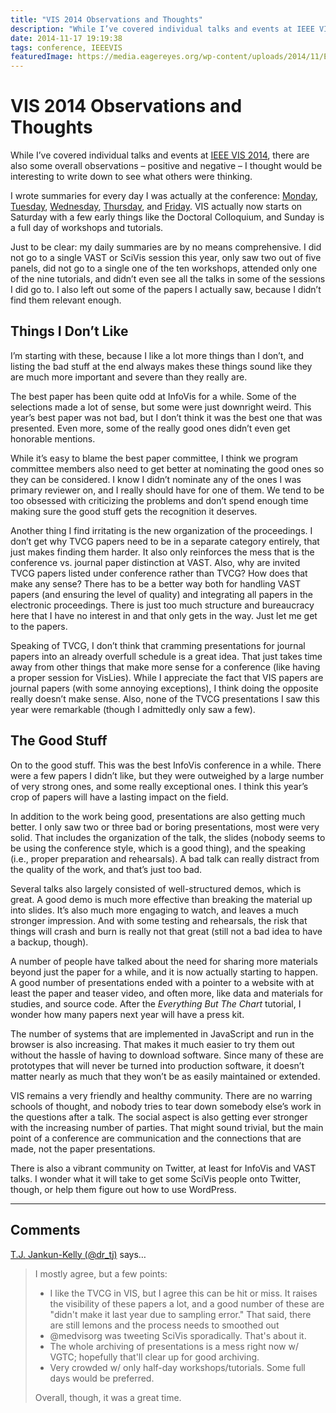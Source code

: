 ```yaml
---
title: "VIS 2014 Observations and Thoughts"
description: "While I’ve covered individual talks and events at IEEE VIS 2014, there are also some overall observations – positive and negative – I thought would be interesting to write down to see what others were thinking."
date: 2014-11-17 19:19:38
tags: conference, IEEEVIS
featuredImage: https://media.eagereyes.org/wp-content/uploads/2014/11/Eiffel-Tower-Rotated.jpg
---
```


# VIS 2014 Observations and Thoughts

While I’ve covered individual talks and events at <a href="http://ieeevis.org">IEEE VIS 2014</a>, there are also some overall observations – positive and negative – I thought would be interesting to write down to see what others were thinking.

I wrote summaries for every day I was actually at the conference: <a href="/blog/2014/vis-2014-monday">Monday</a>, <a href="/blog/2014/vis-2014-tuesday">Tuesday</a>, <a href="/blog/2014/vis-2014-wednesday">Wednesday</a>, <a href="/blog/2014/vis-2014-thursday">Thursday</a>, and <a href="/blog/2014/vis-2014-friday">Friday</a>. VIS actually now starts on Saturday with a few early things like the Doctoral Colloquium, and Sunday is a full day of workshops and tutorials.

Just to be clear: my daily summaries are by no means comprehensive. I did not go to a single VAST or SciVis session this year, only saw two out of five panels, did not go to a single one of the ten workshops, attended only one of the nine tutorials, and didn’t even see all the talks in some of the sessions I did go to. I also left out some of the papers I actually saw, because I didn’t find them relevant enough.

## Things I Don’t Like

I’m starting with these, because I like a lot more things than I don’t, and listing the bad stuff at the end always makes these things sound like they are much more important and severe than they really are.

The best paper has been quite odd at InfoVis for a while. Some of the selections made a lot of sense, but some were just downright weird. This year’s best paper was not bad, but I don’t think it was the best one that was presented. Even more, some of the really good ones didn’t even get honorable mentions.

While it’s easy to blame the best paper committee, I think we program committee members also need to get better at nominating the good ones so they can be considered. I know I didn’t nominate any of the ones I was primary reviewer on, and I really should have for one of them. We tend to be too obsessed with criticizing the problems and don’t spend enough time making sure the good stuff gets the recognition it deserves.

Another thing I find irritating is the new organization of the proceedings. I don’t get why TVCG papers need to be in a separate category entirely, that just makes finding them harder. It also only reinforces the mess that is the conference vs. journal paper distinction at VAST. Also, why are invited TVCG papers listed under conference rather than TVCG? How does that make any sense? There has to be a better way both for handling VAST papers (and ensuring the level of quality) and integrating all papers in the electronic proceedings. There is just too much structure and bureaucracy here that I have no interest in and that only gets in the way. Just let me get to the papers.

Speaking of TVCG, I don’t think that cramming presentations for journal papers into an already overfull schedule is a great idea. That just takes time away from other things that make more sense for a conference (like having a proper session for VisLies). While I appreciate the fact that VIS papers are journal papers (with some annoying exceptions), I think doing the opposite really doesn’t make sense. Also, none of the TVCG presentations I saw this year were remarkable (though I admittedly only saw a few).

## The Good Stuff

On to the good stuff. This was the best InfoVis conference in a while. There were a few papers I didn’t like, but they were outweighed by a large number of very strong ones, and some really exceptional ones. I think this year’s crop of papers will have a lasting impact on the field.

In addition to the work being good, presentations are also getting much better. I only saw two or three bad or boring presentations, most were very solid. That includes the organization of the talk, the slides (nobody seems to be using the conference style, which is a good thing), and the speaking (i.e., proper preparation and rehearsals). A bad talk can really distract from the quality of the work, and that’s just too bad.

Several talks also largely consisted of well-structured demos, which is great. A good demo is much more effective than breaking the material up into slides. It’s also much more engaging to watch, and leaves a much stronger impression. And with some testing and rehearsals, the risk that things will crash and burn is really not that great (still not a bad idea to have a backup, though).

A number of people have talked about the need for sharing more materials beyond just the paper for a while, and it is now actually starting to happen. A good number of presentations ended with a pointer to a website with at least the paper and teaser video, and often more, like data and materials for studies, and source code. After the <em>Everything But The Chart</em> tutorial, I wonder how many papers next year will have a press kit.

The number of systems that are implemented in JavaScript and run in the browser is also increasing. That makes it much easier to try them out without the hassle of having to download software. Since many of these are prototypes that will never be turned into production software, it doesn’t matter nearly as much that they won’t be as easily maintained or extended.

VIS remains a very friendly and healthy community. There are no warring schools of thought, and nobody tries to tear down somebody else’s work in the questions after a talk. The social aspect is also getting ever stronger with the increasing number of parties. That might sound trivial, but the main point of a conference are communication and the connections that are made, not the paper presentations.

There is also a vibrant community on Twitter, at least for InfoVis and VAST talks. I wonder what it will take to get some SciVis people onto Twitter, though, or help them figure out how to use WordPress.


<PostedBy />


<aside class="comments">

---
## Comments

<a href="http://twitter.com/dr_tj" rel="nofollow noopener" target="_blank">T.J. Jankun-Kelly (@dr_tj)</a> says…
>	I mostly agree, but a few points:
>	- I like the TVCG in VIS, but I agree this can be hit or miss. It raises the visibility of these papers a lot, and a good number of these are "didn't make it last year due to sampling error." That said, there are still lemons and the process needs to smoothed out
>	- @medvisorg was tweeting SciVis sporadically. That's about it.
>	- The whole archiving of presentations is a mess right now w/ VGTC; hopefully that'll clear up for good archiving.
>	- Very crowded w/ only half-day workshops/tutorials. Some full days would be preferred.
>	
>	Overall, though, it was a great time.

</aside>


